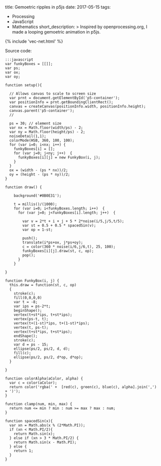 title: Gemoetric ripples in p5js
date: 2017-05-15
tags:
  - Processing
  - JavaScript
  - Mathematics
short_description: >
  Inspired by openprocessing.org, I made a looping gemoetric animation in p5js.  

{% include 'vec-net.html' %}

Source code:

    :::javascript
    var funkyBoxes = [[]];
    var ps;
    var ox;
    var oy;

    function setup(){

      // Allows canvas to scale to screen size
      var prnt = document.getElementById('p5-container');
      var positionInfo = prnt.getBoundingClientRect();
      canvas = createCanvas(positionInfo.width, positionInfo.height);
      canvas.parent('p5-container');
      //

      ps = 30; // element size
      var nx = Math.floor(width/ps) - 2;
      var ny = Math.floor(height/ps) - 2;
      noiseDetail(1,1);
      colorMode(HSB, 360, 100, 100);
      for (var i=0; i<nx; i++) {
        funkyBoxes[i] = [];
        for (var j=0; j<ny; j++)  {
          funkyBoxes[i][j] = new FunkyBox(i, j);
        }
      }
      ox = (width - (ps * nx))/2;
      oy = (height - (ps * ny))/2;
    }

    function draw() {

        background('#0B0E31');

        t = millis()/(1000);
        for (var i=0; i<funkyBoxes.length; i++)  {
          for (var j=0; j<funkyBoxes[i].length; j++)  {

            var v = 2*t + i + j + 5 * 2*noise(i/5,j/5,t/5);
            var st = 0.5 + 0.5 * spacedSin(v);
            var op = 1-st;

            push();
            translate(i*ps+ox, j*ps+oy);
            c = color(360 * noise(i/6,j/6,t), 25, 100);
            funkyBoxes[i][j].draw(st, c, op);
            pop();
          }
        }

    }

    function FunkyBox(i, j) {
      this.draw = function(st, c, op)
      {
        stroke(c);
        fill(0,0,0,0)
        var t = -8;
        var ips = ps-2*t;
        beginShape();
        vertex(t+st*ips, t+st*ips);
        vertex(ps-t, t);
        vertex(t+(1-st)*ips, t+(1-st)*ips);
        vertex(t, ps-t);
        vertex(t+st*ips, t+st*ips);
        endShape();
        stroke(c);
        var d = ps - 15;
        ellipse(ps/2, ps/2, d, d);
        fill(c);
        ellipse(ps/2, ps/2, d*op, d*op);
      }

    }

    function colorAlpha(aColor, alpha) {
      var c = color(aColor);
      return color('rgba(' +  [red(c), green(c), blue(c), alpha].join(',') + ')');
    }

    function clamp(num, min, max) {
      return num <= min ? min : num >= max ? max : num;
    }

    function spacedSin(x){
      var xn = Math.abs(x % (2*Math.PI));
      if (xn < Math.PI/2){
        return Math.sin(x);
      } else if (xn > 3 * Math.PI/2) {
        return Math.sin(x - Math.PI);
      } else {
        return 1;
      }
    }
